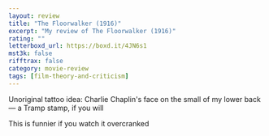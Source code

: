 ```yaml
---
layout: review
title: "The Floorwalker (1916)"
excerpt: "My review of The Floorwalker (1916)"
rating: ""
letterboxd_url: https://boxd.it/4JN6s1
mst3k: false
rifftrax: false
category: movie-review
tags: [film-theory-and-criticism]
---
```


Unoriginal tattoo idea: Charlie Chaplin's face on the small of my lower back — a Tramp stamp, if you will

This is funnier if you watch it overcranked
